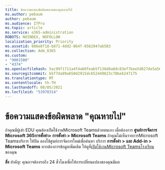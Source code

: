```yaml
---
title: ข้อความแสดงข้อผิดพลาดของคุณหายไป
ms.author: pebaum
author: pebaum
ms.audience: ITPro
ms.topic: article
ms.service: o365-administration
ROBOTS: NOINDEX, NOFOLLOW
localization_priority: Priority
ms.assetid: 686e8f18-b871-4dd2-864f-8562947ab583
ms.collection: Adm_O365
ms.custom:
- "9001500"
- "4374"
ms.openlocfilehash: 5ac99f1711a4f4a60feab5f138d8a8dc83ef7bee5d827de5a567417bfca9f5aa
ms.sourcegitcommit: b5f7da89a650d2915dc652449623c78be6247175
ms.translationtype: MT
ms.contentlocale: th-TH
ms.lasthandoff: 08/05/2021
ms.locfileid: "53970314"
---
```

# <a name="youre-missing-out-error-message"></a>ข้อความแสดงข้อผิดพลาด "คุณหายไป"

ถ้าคุณมีผู้เช่า EDU คุณต้องเปิดใช้งานMicrosoft Teamsด้วยตนเอง เมื่อต้องการ **ศูนย์การจัดการ Microsoft 365การตั้งค่า> การตั้งค่า > Microsoft Teams** ถ้าคุณไม่เห็นรายการMicrosoft Teamsบริการ ให้ปิด ลองใช้ศูนย์การจัดการใหม่เพื่อค้นหา บริการ **การตั้งค่า >** **และ Add-in > Microsoft Teams** หากต้องการข้อมูลเพิ่มเติม ให้ดูที่[เปิดใช้งานMicrosoft Teamsโรงเรียน](https://docs.microsoft.com/microsoft-365/education/intune-edu-trial/enable-microsoft-teams#enable-microsoft-teams-for-your-school-1)ของคุณ

**สิ่ง** สําคัญ: คุณอาจต้องรอถึง 24 ชั่วโมงเพื่อให้การเปลี่ยนแปลงของคุณมีผล
